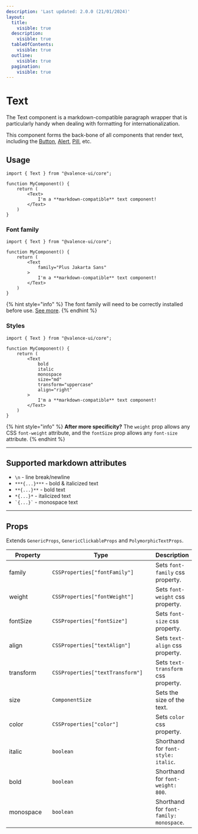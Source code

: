 ```yaml
---
description: 'Last updated: 2.0.0 (21/01/2024)'
layout:
  title:
    visible: true
  description:
    visible: true
  tableOfContents:
    visible: true
  outline:
    visible: true
  pagination:
    visible: true
---
```


# Text

The Text component is a markdown-compatible paragraph wrapper that is particularly handy when dealing with formatting for internationalization.

This component forms the back-bone of all components that render text, including the [Button](../buttons/text-button.md), [Alert](alert.md), [Pill](pill.md), etc.

## Usage

```tsx
import { Text } from "@valence-ui/core";

function MyComponent() { 
    return ( 
        <Text>
            I'm a **markdown-compatible** text component!
        </Text>
    )
}
```

### Font family

```tsx
import { Text } from "@valence-ui/core";

function MyComponent() { 
    return ( 
        <Text
            family="Plus Jakarta Sans"
        >
            I'm a **markdown-compatible** text component!
        </Text>
    )
}
```

{% hint style="info" %}
The font family will need to be correctly installed before use. [See more](../../../valence-app/using-custom-fonts.md).
{% endhint %}

### Styles

```tsx
import { Text } from "@valence-ui/core";

function MyComponent() { 
    return ( 
        <Text
            bold
            italic
            monospace
            size="md"
            transform="uppercase"
            align="right"
        >
            I'm a **markdown-compatible** text component!
        </Text>
    )
}
```

{% hint style="info" %}
**After more specificity?** The `weight` prop allows any CSS `font-weight` attribute, and the `fontSize` prop allows any `font-size` attribute.
{% endhint %}

***

## Supported markdown attributes

* `\n` - line break/newline
* `***{...}***` - bold & italicized text
* `**{...}**` - bold text
* `*{...}*` - italicized text
* `` `{...}` `` - monospace text

***

## Props

Extends `GenericProps`, `GenericClickableProps` and `PolymorphicTextProps`.

<table data-full-width="true"><thead><tr><th width="145">Property</th><th width="332">Type</th><th>Description</th></tr></thead><tbody><tr><td>family</td><td><code>CSSProperties["fontFamily"]</code></td><td>Sets <code>font-family</code> css property.</td></tr><tr><td>weight</td><td><code>CSSProperties["fontWeight"]</code></td><td>Sets <code>font-weight</code> css property.</td></tr><tr><td>fontSize</td><td><code>CSSProperties["fontSize"]</code></td><td>Sets <code>font-size</code> css property.</td></tr><tr><td>align</td><td><code>CSSProperties["textAlign"]</code></td><td>Sets <code>text-align</code> css property.</td></tr><tr><td>transform</td><td><code>CSSProperties["textTransform"]</code></td><td>Sets <code>text-transform</code> css property.</td></tr><tr><td>size</td><td><code>ComponentSize</code></td><td>Sets the size of the text.</td></tr><tr><td>color</td><td><code>CSSProperties["color"]</code></td><td>Sets <code>color</code> css property.</td></tr><tr><td>italic</td><td><code>boolean</code></td><td>Shorthand for <code>font-style: italic</code>.</td></tr><tr><td>bold</td><td><code>boolean</code></td><td>Shorthand for <code>font-weight: 800</code>.</td></tr><tr><td>monospace</td><td><code>boolean</code></td><td>Shorthand for <code>font-family: monospace</code>.</td></tr></tbody></table>
